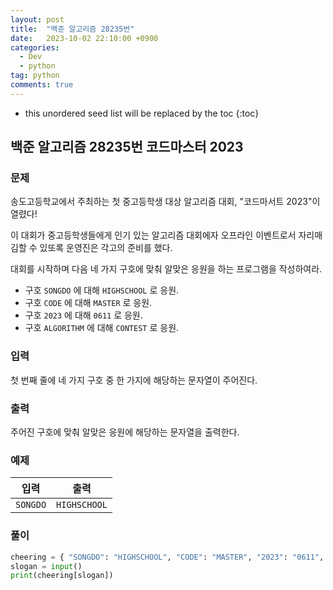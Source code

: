 ```yaml
---
layout: post
title:  "백준 알고리즘 28235번"
date:   2023-10-02 22:10:00 +0900
categories: 
  - Dev
  - python
tag: python
comments: true
---
```


* this unordered seed list will be replaced by the toc
{:toc}

## 백준 알고리즘 28235번 코드마스터 2023

### 문제

송도고등학교에서 주최하는 첫 중고등학생 대상 알고리즘 대회, "코드마서트 2023"이 열렸다!

이 대회가 중고등학생들에게 인기 있는 알고리즘 대회에자 오프라인 이벤트로서 자리매김할 수 있또록 운영진은 각고의 준비를 했다.

대회를 시작하며 다음 네 가지 구호에 맞춰 알맞은 응원을 하는 프로그램을 작성하여라.

- 구호 `SONGDO` 에 대해 `HIGHSCHOOL` 로 응원.
- 구호 `CODE` 에 대해 `MASTER` 로 응원.
- 구호 `2023` 에 대해 `0611` 로 응원.
- 구호 `ALGORITHM` 에 대해 `CONTEST` 로 응원.

### 입력

첫 번째 줄에 네 가지 구호 중 한 가지에 해당하는 문자열이 주어진다.

### 출력

주어진 구호에 맞춰 알맞은 응원에 해당하는 문자열을 출력한다.

### 예제

| 입력 | 출력 |
| --- | --- |
| `SONGDO` | `HIGHSCHOOL` |

### 풀이

```py
cheering = { "SONGDO": "HIGHSCHOOL", "CODE": "MASTER", "2023": "0611", "ALGORITHM": "CONTEST" }
slogan = input()
print(cheering[slogan])
```
